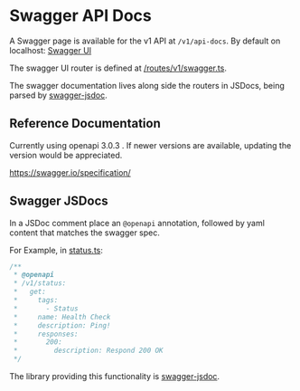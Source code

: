 # Swagger API Docs

A Swagger page is available for the v1 API at `/v1/api-docs`. By default on localhost: [Swagger UI](http://localhost:3344/v1/api-docs)

The swagger UI router is defined at [/routes/v1/swagger.ts](../../src/routes/v1/swagger.ts).

The swagger documentation lives along side the routers in JSDocs, being parsed by [swagger-jsdoc](https://www.npmjs.com/package/swagger-jsdoc).

## Reference Documentation

Currently using openapi 3.0.3 . If newer versions are available, updating the version would be appreciated.

https://swagger.io/specification/

## Swagger JSDocs

In a JSDoc comment place an `@openapi` annotation, followed by yaml content that matches the swagger spec.

For Example, in [status.ts](../../src/routes/v1/status.ts):
```ts
/**
 * @openapi
 * /v1/status:
 *   get:
 *     tags:
 *       - Status
 *     name: Health Check
 *     description: Ping!
 *     responses:
 *       200:
 *         description: Respond 200 OK
 */
```

The library providing this functionality is [swagger-jsdoc](https://www.npmjs.com/package/swagger-jsdoc).